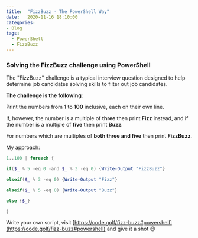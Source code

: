 ```yaml
---
title:  "FizzBuzz - The PowerShell Way"
date:   2020-11-16 18:10:00
categories: 
- Blog
tags:
  - PowerShell
  - FizzBuzz
---
```

### Solving the FizzBuzz challenge using PowerShell
The "FizzBuzz" challenge is a typical interview question designed to help determine job candidates solving skills to filter out job candidates.

**The challenge is the following**:

Print the numbers from  **1**  to  **100**  inclusive, each on their own line.

If, however, the number is a multiple of  **three**  then print  **Fizz**  instead, and if the number is a multiple of  **five**  then print  **Buzz**.

For numbers which are multiples of  **both three and five**  then print  **FizzBuzz**.


My approach:

````powershell
1..100 | foreach {

if($_ % 5 -eq 0 -and $_ % 3 -eq 0) {Write-Output "FizzBuzz"}

elseif($_ % 3 -eq 0) {Write-Output "Fizz"}

elseif($_ % 5 -eq 0) {Write-Output "Buzz"}

else {$_}

}
````

Write your own script, visit [https://code.golf/fizz-buzz#powershell](https://code.golf/fizz-buzz#powershell) and give it a shot :blush:

